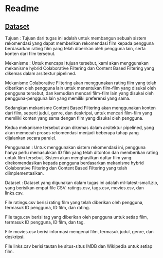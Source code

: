 # Readme

## [Dataset](https://files.grouplens.org/datasets/movielens/ml-latest-small.zip)

Tujuan :
Tujuan dari tugas ini adalah untuk membangun sebuah sistem rekomendasi yang dapat memberikan rekomendasi film kepada pengguna berdasarkan rating film yang telah diberikan oleh pengguna lain, serta konten dari film tersebut.

Mekanisme :
Untuk mencapai tujuan tersebut, kami akan menggunakan mekanisme hybrid Colaborative Filtering dan Content Based Filtering yang dikemas dalam arsitektur pipelined.

Mekanisme Colaborative Filtering akan menggunakan rating film yang telah diberikan oleh pengguna lain untuk menentukan film-film yang disukai oleh pengguna tersebut, dan kemudian mencari film-film lain yang disukai oleh pengguna-pengguna lain yang memiliki preferensi yang sama.

Sedangkan mekanisme Content Based Filtering akan menggunakan konten dari film, seperti judul, genre, dan deskripsi, untuk mencari film-film yang memiliki konten yang sama dengan film yang disukai oleh pengguna.

Kedua mekanisme tersebut akan dikemas dalam arsitektur pipelined, yang akan memecah proses rekomendasi menjadi beberapa tahap yang dijalankan secara paralel.

Penggunaan :
Untuk menggunakan sistem rekomendasi ini, pengguna hanya perlu memasukkan ID film yang telah ditonton dan memberikan rating untuk film tersebut. Sistem akan menghasilkan daftar film yang direkomendasikan kepada pengguna berdasarkan mekanisme hybrid Colaborative Filtering dan Content Based Filtering yang telah diimplementasikan.

Dataset :
Dataset yang digunakan dalam tugas ini adalah ml-latest-small.zip, yang berisikan empat file CSV: ratings.csv, tags.csv, movies.csv, dan links.csv.

File ratings.csv berisi rating film yang telah diberikan oleh pengguna, termasuk ID pengguna, ID film, dan rating.

File tags.csv berisi tag yang diberikan oleh pengguna untuk setiap film, termasuk ID pengguna, ID film, dan tag.

File movies.csv berisi informasi mengenai film, termasuk judul, genre, dan deskripsi.

File links.csv berisi tautan ke situs-situs IMDB dan Wikipedia untuk setiap film.



